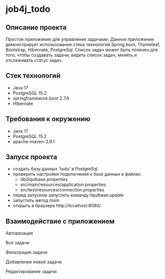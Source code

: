 # job4j_todo

## Описание проекта

Простое приложение для управления задачами. Данное приложение демонстрирует использование стека технологий Spring boot, Thymeleaf, Bootstrap, Hibernate, PostgreSql.
Список задач может быть полезен для того, чтобы создавать задачи, видеть список задач, менять и отслеживать статус задач.

## Стек технологий
- Java 17
- PostgreSQL 15.2
- springframework.boot 2.7.6
- Hibernate

## Требования к окружению
- Java 17
- PostgreSQL 15.2
- apache-maven-3.9.1

## Запуск проекта

- создать базу данных 'todo' в PostgreSql
- проверить настройки подключения к базе данных в файлах:
    - db/liquibase.properties
    - src/main/resources/application.properties
    - src/test/resources/connection.properties
- перед запуском запустить команду liquibase:update
- запустить метод main
- открыть в браузере http://localhost:8080/

## Взаимодействие с приложением
Авторизация

Все задачи

Фильтрация задачи

Добавление новой задачи

Редактирование задачи

